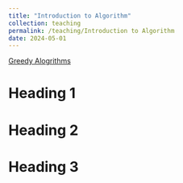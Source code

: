 ```yaml
---
title: "Introduction to Algorithm"
collection: teaching
permalink: /teaching/Introduction to Algorithm
date: 2024-05-01
---
```


[Greedy Alogrithms](https://www.bilibili.com/video/BV1cz421h7SJ/)

Heading 1
======

Heading 2
======

Heading 3
======
